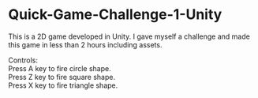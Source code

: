 # Quick-Game-Challenge-1-Unity
 This is a 2D game developed in Unity. I gave myself a challenge and made this game in less than 2 hours including assets. 
 
Controls:  
Press A key to fire circle shape.  
Press Z key to fire square shape.  
Press X key to fire triangle shape.  
